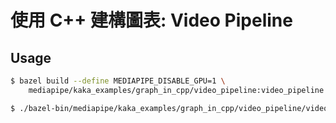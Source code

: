 # 使用 C++ 建構圖表: Video Pipeline

## Usage

```bash
$ bazel build --define MEDIAPIPE_DISABLE_GPU=1 \
    mediapipe/kaka_examples/graph_in_cpp/video_pipeline:video_pipeline
```

```bash
$ ./bazel-bin/mediapipe/kaka_examples/graph_in_cpp/video_pipeline/video_pipeline
```
